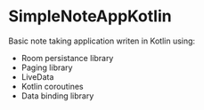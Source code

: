 # SimpleNoteAppKotlin

Basic note taking application writen in Kotlin using:
- Room persistance library
- Paging library
- LiveData
- Kotlin coroutines
- Data binding library
